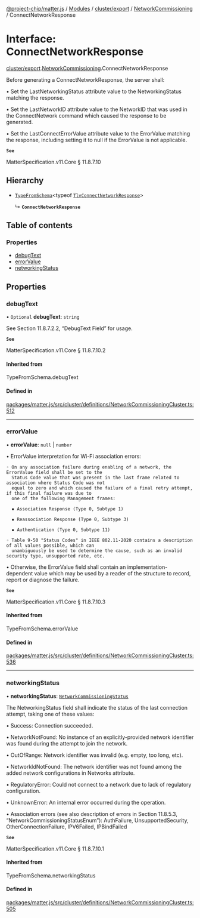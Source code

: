 [@project-chip/matter.js](../README.md) / [Modules](../modules.md) / [cluster/export](../modules/cluster_export.md) / [NetworkCommissioning](../modules/cluster_export.NetworkCommissioning.md) / ConnectNetworkResponse

# Interface: ConnectNetworkResponse

[cluster/export](../modules/cluster_export.md).[NetworkCommissioning](../modules/cluster_export.NetworkCommissioning.md).ConnectNetworkResponse

Before generating a ConnectNetworkResponse, the server shall:

  • Set the LastNetworkingStatus attribute value to the NetworkingStatus matching the response.

  • Set the LastNetworkID attribute value to the NetworkID that was used in the ConnectNetwork command which
    caused the response to be generated.

  • Set the LastConnectErrorValue attribute value to the ErrorValue matching the response, including setting it
    to null if the ErrorValue is not applicable.

**`See`**

MatterSpecification.v11.Core § 11.8.7.10

## Hierarchy

- [`TypeFromSchema`](../modules/tlv_export.md#typefromschema)\<typeof [`TlvConnectNetworkResponse`](../modules/cluster_export.NetworkCommissioning.md#tlvconnectnetworkresponse)\>

  ↳ **`ConnectNetworkResponse`**

## Table of contents

### Properties

- [debugText](cluster_export.NetworkCommissioning.ConnectNetworkResponse.md#debugtext)
- [errorValue](cluster_export.NetworkCommissioning.ConnectNetworkResponse.md#errorvalue)
- [networkingStatus](cluster_export.NetworkCommissioning.ConnectNetworkResponse.md#networkingstatus)

## Properties

### debugText

• `Optional` **debugText**: `string`

See Section 11.8.7.2.2, “DebugText Field” for usage.

**`See`**

MatterSpecification.v11.Core § 11.8.7.10.2

#### Inherited from

TypeFromSchema.debugText

#### Defined in

[packages/matter.js/src/cluster/definitions/NetworkCommissioningCluster.ts:512](https://github.com/project-chip/matter.js/blob/558e12c94a201592c28c7bc0743705360b3e5ca6/packages/matter.js/src/cluster/definitions/NetworkCommissioningCluster.ts#L512)

___

### errorValue

• **errorValue**: ``null`` \| `number`

• ErrorValue interpretation for Wi-Fi association errors:

    ◦ On any association failure during enabling of a network, the ErrorValue field shall be set to the
      Status Code value that was present in the last frame related to association where Status Code was not
      equal to zero and which caused the failure of a final retry attempt, if this final failure was due to
      one of the following Management frames:

      ▪ Association Response (Type 0, Subtype 1)

      ▪ Reassociation Response (Type 0, Subtype 3)

      ▪ Authentication (Type 0, Subtype 11)

    ◦ Table 9-50 "Status Codes" in IEEE 802.11-2020 contains a description of all values possible, which can
      unambiguously be used to determine the cause, such as an invalid security type, unsupported rate, etc.

  • Otherwise, the ErrorValue field shall contain an implementation-dependent value which may be used by a
    reader of the structure to record, report or diagnose the failure.

**`See`**

MatterSpecification.v11.Core § 11.8.7.10.3

#### Inherited from

TypeFromSchema.errorValue

#### Defined in

[packages/matter.js/src/cluster/definitions/NetworkCommissioningCluster.ts:536](https://github.com/project-chip/matter.js/blob/558e12c94a201592c28c7bc0743705360b3e5ca6/packages/matter.js/src/cluster/definitions/NetworkCommissioningCluster.ts#L536)

___

### networkingStatus

• **networkingStatus**: [`NetworkCommissioningStatus`](../enums/cluster_export.NetworkCommissioning.NetworkCommissioningStatus.md)

The NetworkingStatus field shall indicate the status of the last connection attempt, taking one of these
values:

  • Success: Connection succeeded.

  • NetworkNotFound: No instance of an explicitly-provided network identifier was found during the attempt
    to join the network.

  • OutOfRange: Network identifier was invalid (e.g. empty, too long, etc).

  • NetworkIdNotFound: The network identifier was not found among the added network configurations in
    Networks attribute.

  • RegulatoryError: Could not connect to a network due to lack of regulatory configuration.

  • UnknownError: An internal error occurred during the operation.

  • Association errors (see also description of errors in Section 11.8.5.3,
    “NetworkCommissioningStatusEnum”): AuthFailure, UnsupportedSecurity, OtherConnectionFailure, IPV6Failed,
    IPBindFailed

**`See`**

MatterSpecification.v11.Core § 11.8.7.10.1

#### Inherited from

TypeFromSchema.networkingStatus

#### Defined in

[packages/matter.js/src/cluster/definitions/NetworkCommissioningCluster.ts:505](https://github.com/project-chip/matter.js/blob/558e12c94a201592c28c7bc0743705360b3e5ca6/packages/matter.js/src/cluster/definitions/NetworkCommissioningCluster.ts#L505)
